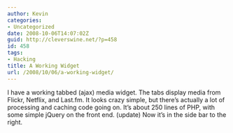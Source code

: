 ```yaml
---
author: Kevin
categories:
- Uncategorized
date: 2008-10-06T14:07:02Z
guid: http://cleverswine.net/?p=458
id: 458
tags:
- Hacking
title: A Working Widget
url: /2008/10/06/a-working-widget/
---
```


I have a working tabbed (ajax) media widget. The tabs display media from Flickr, Netflix, and Last.fm. It looks crazy simple, but there&#8217;s actually a lot of processing and caching code going on. It&#8217;s about 250 lines of PHP, with some simple jQuery on the front end. (update) Now it&#8217;s in the side bar to the right.